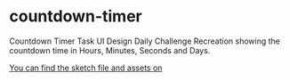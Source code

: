 # countdown-timer
Countdown Timer Task 
UI Design Daily Challenge Recreation showing the countdown time in Hours, Minutes, Seconds and Days.

<a href="
https://www.uidesigndaily.com/posts/sketch-countdown-timer-day-312">You can find the sketch file and assets on</a>
